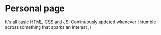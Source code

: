 # Personal page

It's all basic HTML, CSS and JS. Continuously updated whenever I stumble across something that sparks an interest ;)
